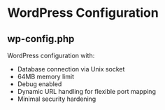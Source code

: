 # WordPress Configuration

## wp-config.php

WordPress configuration with:

- Database connection via Unix socket
- 64MB memory limit
- Debug enabled
- Dynamic URL handling for flexible port mapping
- Minimal security hardening
